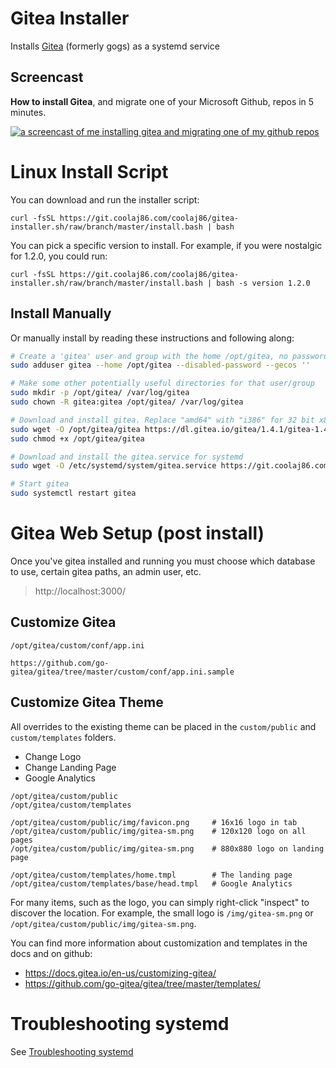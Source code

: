 # Gitea Installer

Installs [Gitea](https://gitea.io) (formerly gogs) as a systemd service

## Screencast
**How to install Gitea**, and migrate one of your Microsoft Github, repos in 5 minutes.

<a href="https://youtu.be/dTvTBlzKqgg" target="_blank"><img title="How to install Gitea" alt="a screencast of me installing gitea and migrating one of my github repos" src="https://i.imgur.com/e4CZdBu.png"></a>


# Linux Install Script

You can download and run the installer script:

`curl -fsSL https://git.coolaj86.com/coolaj86/gitea-installer.sh/raw/branch/master/install.bash | bash`

You can pick a specific version to install. For example, if you were nostalgic for 1.2.0, you could run:

`curl -fsSL https://git.coolaj86.com/coolaj86/gitea-installer.sh/raw/branch/master/install.bash | bash -s version 1.2.0`

## Install Manually

Or manually install by reading these instructions and following along:

```bash
# Create a 'gitea' user and group with the home /opt/gitea, no password (because it's a system user) and no GECOS
sudo adduser gitea --home /opt/gitea --disabled-password --gecos ''

# Make some other potentially useful directories for that user/group
sudo mkdir -p /opt/gitea/ /var/log/gitea
sudo chown -R gitea:gitea /opt/gitea/ /var/log/gitea

# Download and install gitea. Replace "amd64" with "i386" for 32 bit x86 or "arm-7" for ARMv7 and "arm-6" for ARMv6.
sudo wget -O /opt/gitea/gitea https://dl.gitea.io/gitea/1.4.1/gitea-1.4.1-linux-amd64
sudo chmod +x /opt/gitea/gitea

# Download and install the gitea.service for systemd
sudo wget -O /etc/systemd/system/gitea.service https://git.coolaj86.com/coolaj86/gitea-installer.sh/raw/master/dist/etc/systemd/system/gitea.service

# Start gitea
sudo systemctl restart gitea
```

# Gitea Web Setup (post install)

Once you've gitea installed and running you must choose
which database to use, certain gitea paths, an admin user, etc.

> http://localhost:3000/

## Customize Gitea

```
/opt/gitea/custom/conf/app.ini

https://github.com/go-gitea/gitea/tree/master/custom/conf/app.ini.sample
```

## Customize Gitea Theme

All overrides to the existing theme can be placed in the `custom/public` and `custom/templates` folders.

* Change Logo
* Change Landing Page
* Google Analytics


```
/opt/gitea/custom/public
/opt/gitea/custom/templates

/opt/gitea/custom/public/img/favicon.png     # 16x16 logo in tab
/opt/gitea/custom/public/img/gitea-sm.png    # 120x120 logo on all pages
/opt/gitea/custom/public/img/gitea-sm.png    # 880x880 logo on landing page

/opt/gitea/custom/templates/home.tmpl        # The landing page
/opt/gitea/custom/templates/base/head.tmpl   # Google Analytics
```

For many items, such as the logo, you can simply right-click "inspect" to discover the location. For example, the small logo is `/img/gitea-sm.png` or `/opt/gitea/custom/public/img/gitea-sm.png`.

You can find more information about customization and templates in the docs and on github:

* https://docs.gitea.io/en-us/customizing-gitea/
* https://github.com/go-gitea/gitea/tree/master/templates/

# Troubleshooting systemd

See [Troubleshooting systemd](https://git.coolaj86.com/coolaj86/service-installer.sh/src/master/README.md#troubleshooting-systemd)
